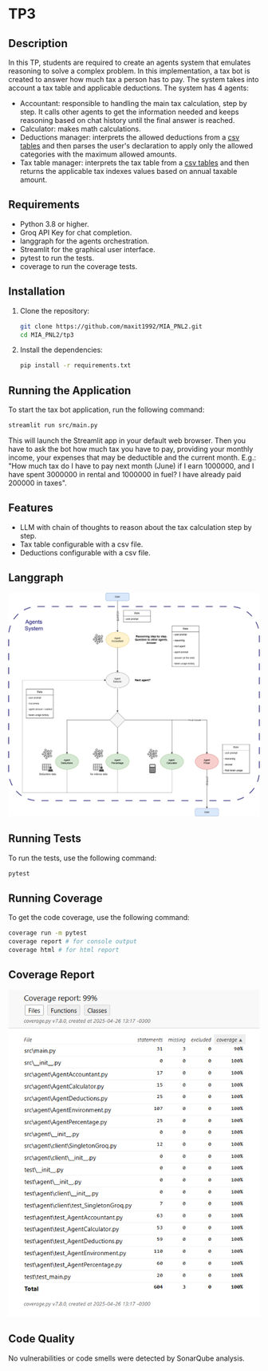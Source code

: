 # TP3

## Description

In this TP, students are required to create an agents system that emulates reasoning to solve a complex problem.
In this implementation, a tax bot is created to answer how much tax a person has to pay. The system takes into account a
tax table and applicable deductions.
The system has 4 agents:

- Accountant: responsible to handling the main tax calculation, step by step. It calls other agents to get the
  information needed and keeps reasoning based on chat history until the final answer is reached.
- Calculator: makes math calculations.
- Deductions manager: interprets the allowed deductions from a [csv tables](/resources/deductions_data.csv) and then
  parses the user's declaration to apply only the allowed categories with the maximum allowed amounts.
- Tax table manager: interprets the tax table from a [csv tables](/resources/tax_data.csv) and then returns the
  applicable tax indexes values based on annual taxable amount.

## Requirements

- Python 3.8 or higher.
- Groq API Key for chat completion.
- langgraph for the agents orchestration.
- Streamlit for the graphical user interface.
- pytest to run the tests.
- coverage to run the coverage tests.

## Installation

1. Clone the repository:
    ```sh
    git clone https://github.com/maxit1992/MIA_PNL2.git
    cd MIA_PNL2/tp3
    ```

2. Install the dependencies:
    ```sh
    pip install -r requirements.txt
    ```

## Running the Application

To start the tax bot application, run the following command:

```sh
streamlit run src/main.py
```

This will launch the Streamlit app in your default web browser. Then you have to ask the bot how much tax you have to
pay, providing your monthly income, your expenses that may be deductible and the current month.
E.g.: "How much tax do I have to pay next month (June) if I earn 1000000, and I have spent 3000000 in rental and 1000000
in fuel? I have already paid 200000 in taxes".

## Features

- LLM with chain of thoughts to reason about the tax calculation step by step.
- Tax table configurable with a csv file.
- Deductions configurable with a csv file.

## Langgraph

![langgraph](./resources/langgraph.png)

## Running Tests

To run the tests, use the following command:

```sh
pytest
```

## Running Coverage

To get the code coverage, use the following command:

```sh
coverage run -m pytest
coverage report # for console output
coverage html # for html report
```

## Coverage Report

![coverage report](./resources/coverage_report.png)

## Code Quality

No vulnerabilities or code smells were detected by SonarQube analysis.